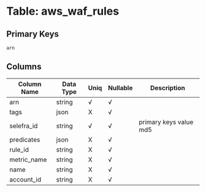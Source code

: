 # Table: aws_waf_rules

## Primary Keys 

```
arn
```


## Columns 

|  Column Name   |  Data Type  | Uniq | Nullable | Description | 
|  ----  | ----  | ----  | ----  | ---- | 
| arn | string | √ | √ |  | 
| tags | json | X | √ |  | 
| selefra_id | string | √ | √ | primary keys value md5 | 
| predicates | json | X | √ |  | 
| rule_id | string | X | √ |  | 
| metric_name | string | X | √ |  | 
| name | string | X | √ |  | 
| account_id | string | X | √ |  | 


